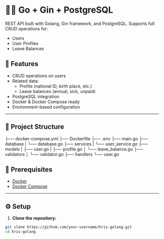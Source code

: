 # 🧑‍💼 Go + Gin + PostgreSQL

REST API built with Golang, Gin framework, and PostgreSQL. Supports full CRUD operations for:

- Users
- User Profiles
- Leave Balances

## 🚀 Features

- CRUD operations on users
- Related data:
  - Profile (national ID, birth place, etc.)
  - Leave balances (annual, sick, unpaid)
- PostgreSQL integration
- Docker & Docker Compose ready
- Environment-based configuration

---

## 🧱 Project Structure
├── docker-compose.yml
├── Dockerfile
├── .env
├── main.go
├── database
|  └── database.go
├── services
|  └── user_service.go
├── models
|  ├── user.go
|  ├── profile.go
│  └── leave_balance.go
├── validators
│  └── validator.go
├── handlers
   └── user.go

## 🔧 Prerequisites

- [Docker](https://www.docker.com/)
- [Docker Compose](https://docs.docker.com/compose/)

---

## ⚙️ Setup

1. **Clone the repository:**

```bash
git clone https://github.com/your-username/hris-golang.git
cd hris-golang
